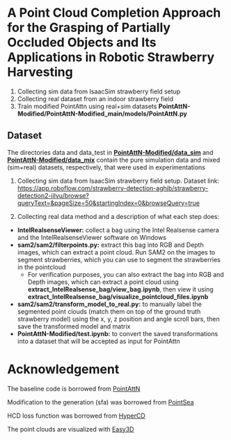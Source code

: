 # A Point Cloud Completion Approach for the Grasping of Partially Occluded Objects and Its Applications in Robotic Strawberry Harvesting

1. Collecting sim data from IsaacSim strawberry field setup
2. Collecting real dataset from an indoor strawberry field
3. Train modified PointAttn using real+sim datasets **PointAttN-Modified/PointAttN-Modified_main/models/PointAttN.py**


## Dataset
The directories data and data_test in [**PointAttN-Modified/data_sim**](https://mbzuaiac-my.sharepoint.com/personal/ali_abouzeid_mbzuai_ac_ae/_layouts/15/onedrive.aspx?e=5%3A38880696f9dd4ad9b92df73c8145c0f5&sharingv2=true&fromShare=true&at=9&CT=1739939191678&OR=OWA%2DNT%2DMail&CID=159ec6e8%2Df128%2D6d08%2D7b2e%2Da13bc2d9b57a&clickParams=eyJYLUFwcE5hbWUiOiJNaWNyb3NvZnQgT3V0bG9vayBXZWIgQXBwIiwiWC1BcHBWZXJzaW9uIjoiMjAyNTAyMDYwNzYuMDkiLCJPUyI6IldpbmRvd3MgMTEifQ%3D%3D&cidOR=Client&FolderCTID=0x01200061DDB91AB87ED34E9DF35DE2B429C65D&id=%2Fpersonal%2Fali%5Fabouzeid%5Fmbzuai%5Fac%5Fae%2FDocuments%2Fbags%5Fmalak%2Fdata%5Fsim%2Ezip&parent=%2Fpersonal%2Fali%5Fabouzeid%5Fmbzuai%5Fac%5Fae%2FDocuments%2Fbags%5Fmalak) and [**PointAttN-Modified/data_mix**](https://mbzuaiac-my.sharepoint.com/personal/ali_abouzeid_mbzuai_ac_ae/_layouts/15/onedrive.aspx?e=5%3A38880696f9dd4ad9b92df73c8145c0f5&sharingv2=true&fromShare=true&at=9&CT=1739939191678&OR=OWA%2DNT%2DMail&CID=159ec6e8%2Df128%2D6d08%2D7b2e%2Da13bc2d9b57a&clickParams=eyJYLUFwcE5hbWUiOiJNaWNyb3NvZnQgT3V0bG9vayBXZWIgQXBwIiwiWC1BcHBWZXJzaW9uIjoiMjAyNTAyMDYwNzYuMDkiLCJPUyI6IldpbmRvd3MgMTEifQ%3D%3D&cidOR=Client&FolderCTID=0x01200061DDB91AB87ED34E9DF35DE2B429C65D&id=%2Fpersonal%2Fali%5Fabouzeid%5Fmbzuai%5Fac%5Fae%2FDocuments%2Fbags%5Fmalak%2Fdata%5Fmix%2Ezip&parent=%2Fpersonal%2Fali%5Fabouzeid%5Fmbzuai%5Fac%5Fae%2FDocuments%2Fbags%5Fmalak) contain the pure simulation data and mixed (sim+real) datasets, respectively, that were used in experimentations

1. Collecting sim data from IsaacSim strawberry field setup. Dataset link: https://app.roboflow.com/strawberry-detection-aghjb/strawberry-detection2-iilvu/browse?queryText=&pageSize=50&startingIndex=0&browseQuery=true

2. Collecting real data method and a description of what each step does: 
  - **IntelRealsenseViewer:** collect a bag using the Intel Realsense camera and the IntelRealsenseViewer software on Windows
  - **sam2/sam2/filterpoints.py:** extract this bag into RGB and Depth images, which can extract a point cloud. Run SAM2 on the images to segment strawberries, which you can use to segment the strawberries in the pointcloud
    - For verification purposes, you can also extract the bag into RGB and Depth images, which can extract a point cloud using **extract_IntelRealsense_bag/view_bag.ipynb**, then view it using **extract_IntelRealsense_bag/visualize_pointcloud_files.ipynb**
  - **sam2/sam2/transform_model_to_real.py:** to manually label the segmented point clouds (match them on top of the ground truth strawberry model) using the x, y, z position and angle scroll bars, then save the transformed model and matrix
  - **PointAttN-Modified/test.ipynb:** to convert the saved transformations into a dataset that will be accepted as input for PointAttn 



# Acknowledgement
The baseline code is borrowed from [PointAttN](https://github.com/ohhhyeahhh/PointAttN)

Modification to the generation (sfa) was borrowed from [PointSea](https://github.com/czvvd/SVDFormer_PointSea)

HCD loss function was borrowed from [HyperCD](https://github.com/ark1234/ICCV2023-HyperCD)

The point clouds are visualized with [Easy3D](https://github.com/LiangliangNan/Easy3D)
